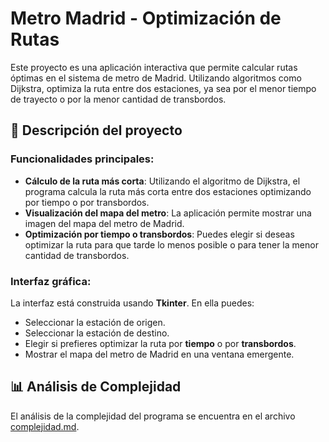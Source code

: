 # Metro Madrid - Optimización de Rutas

Este proyecto es una aplicación interactiva que permite calcular rutas óptimas en el sistema de metro de Madrid. Utilizando algoritmos como Dijkstra, optimiza la ruta entre dos estaciones, ya sea por el menor tiempo de trayecto o por la menor cantidad de transbordos.

## 📄 Descripción del proyecto

### Funcionalidades principales:
- **Cálculo de la ruta más corta**: Utilizando el algoritmo de Dijkstra, el programa calcula la ruta más corta entre dos estaciones optimizando por tiempo o por transbordos.
- **Visualización del mapa del metro**: La aplicación permite mostrar una imagen del mapa del metro de Madrid.
- **Optimización por tiempo o transbordos**: Puedes elegir si deseas optimizar la ruta para que tarde lo menos posible o para tener la menor cantidad de transbordos.

### Interfaz gráfica:
La interfaz está construida usando **Tkinter**. En ella puedes:

- Seleccionar la estación de origen.
- Seleccionar la estación de destino.
- Elegir si prefieres optimizar la ruta por **tiempo** o por **transbordos**.
- Mostrar el mapa del metro de Madrid en una ventana emergente.

## 📊 Análisis de Complejidad

El análisis de la complejidad del programa se encuentra en el archivo [complejidad.md](complejidad.md).

